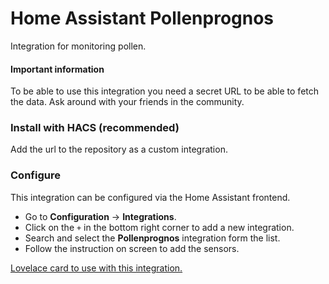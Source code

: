 # Home Assistant Pollenprognos

Integration for monitoring pollen. 

#### Important information
To be able to use this integration you need a secret URL to be able to fetch the data. Ask around with your friends in the community.  

### Install with HACS (recommended)
Add the url to the repository as a custom integration.

### Configure
This integration can be configured via the Home Assistant frontend.

- Go to **Configuration** -> **Integrations**.
- Click on the `+` in the bottom right corner to add a new integration.
- Search and select the **Pollenprognos** integration form the list.
- Follow the instruction on screen to add the sensors.

[Lovelace card to use with this integration.](https://github.com/isabellaalstrom/lovelace-pollenprognos-card)
